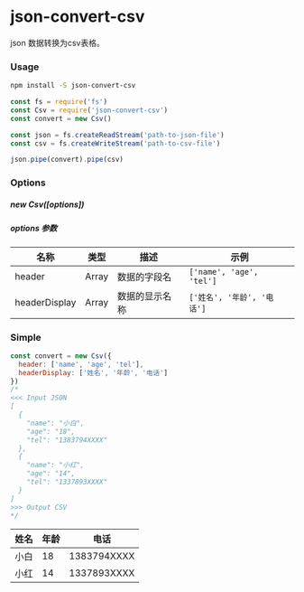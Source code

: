 # json-convert-csv

json 数据转换为csv表格。

### Usage

```bash
npm install -S json-convert-csv
```

```javascript
const fs = require('fs')
const Csv = require('json-convert-csv')
const convert = new Csv()

const json = fs.createReadStream('path-to-json-file')
const csv = fs.createWriteStream('path-to-csv-file')

json.pipe(convert).pipe(csv)
```

### Options

##### new Csv([options])

##### options 参数

| 名称 | 类型 | 描述 | 示例 |
| --- | --- | --- | --- |
| header | Array | 数据的字段名 | `['name', 'age', 'tel']`
| headerDisplay | Array | 数据的显示名称 | `['姓名', '年龄', '电话']` |

### Simple

```javascript
const convert = new Csv({
  header: ['name', 'age', 'tel'],
  headerDisplay: ['姓名', '年龄', '电话']
})
/*
<<< Input JSON
[
  {
    "name": "小白",
    "age": "18",
    "tel": "1383794XXXX"
  },
  {
    "name": "小红",
    "age": "14",
    "tel": "1337893XXXX"
  }
]
>>> Output CSV
*/
```

| 姓名 | 年龄 | 电话 |
| --- | --- | --- |
| 小白 | 18 | 1383794XXXX |
| 小红 | 14 | 1337893XXXX |